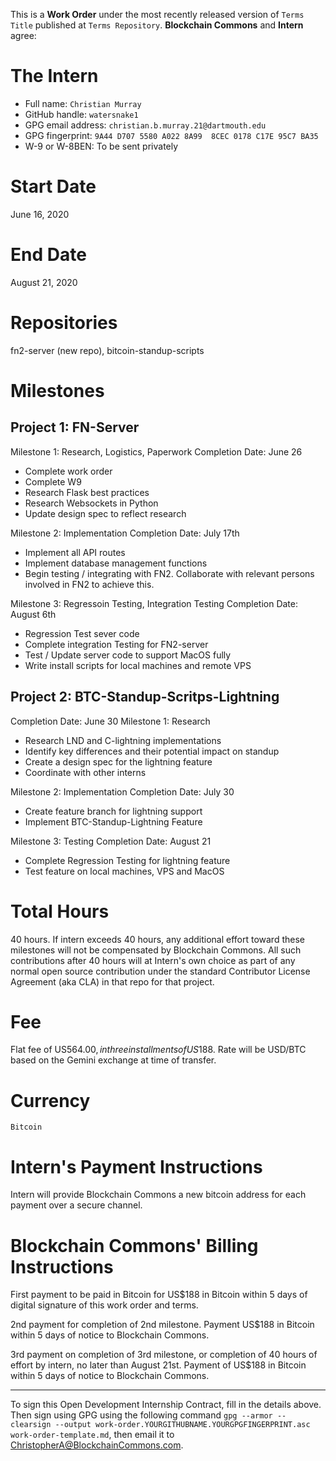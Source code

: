 This is a **Work Order** under the most recently released version of `Terms Title` published at `Terms Repository`.  **Blockchain Commons** and **Intern** agree:

# The Intern

- Full name: `Christian Murray`
- GitHub handle: `watersnake1`
- GPG email address: `christian.b.murray.21@dartmouth.edu`
- GPG fingerprint: `9A44 D707 5580 A022 8A99  8CEC 0178 C17E 95C7 BA35`
- W-9 or W-8BEN: To be sent privately

# Start Date

June 16, 2020

# End Date

August 21, 2020

# Repositories

fn2-server (new repo), bitcoin-standup-scripts

# Milestones

## Project 1: FN-Server
Milestone 1: Research, Logistics, Paperwork
Completion Date: June 26
- Complete work order
- Complete W9
- Research Flask best practices
- Research Websockets in Python
- Update design spec to reflect research

Milestone 2: Implementation
Completion Date: July 17th
- Implement all API routes
- Implement database management functions
- Begin testing / integrating with FN2. Collaborate with relevant persons involved in FN2 to achieve this.

Milestone 3: Regressoin Testing, Integration Testing
Completion Date: August 6th
- Regression Test sever code
- Complete integration Testing for FN2-server
- Test / Update server code to support MacOS fully
- Write install scripts for local machines and remote VPS

## Project 2: BTC-Standup-Scritps-Lightning
Completion Date: June 30
Milestone 1: Research
- Research LND and C-lightning implementations
- Identify key differences and their potential impact on standup
- Create a design spec for the lightning feature
- Coordinate with other interns

Milestone 2: Implementation
Completion Date: July 30
- Create feature branch for lightning support
- Implement BTC-Standup-Lightning Feature

Milestone 3: Testing
Completion Date: August 21
- Complete Regression Testing for lightning feature
- Test feature on local machines, VPS and MacOS
# Total Hours

40 hours. If intern exceeds 40 hours, any additional effort toward these milestones will not be compensated by Blockchain Commons. All such contributions after 40 hours will at Intern's own choice as part of any normal open source contribution under the standard Contributor License Agreement (aka CLA) in that repo for that project.


# Fee
Flat fee of US$564.00, in three installments of US$188. Rate will be USD/BTC based on the Gemini exchange at time of transfer.

# Currency

`Bitcoin`

# Intern's Payment Instructions

Intern will provide Blockchain Commons a new bitcoin address for each payment over a secure channel.

# Blockchain Commons' Billing Instructions
First payment to be paid in Bitcoin for US$188 in Bitcoin within 5 days of digital signature of this work order and terms.

2nd payment for completion of 2nd milestone. Payment US$188 in Bitcoin within 5 days of notice to Blockchain Commons.

3rd payment on completion of 3rd milestone, or completion of 40 hours of effort by intern, no later than August 21st. Payment of US$188 in Bitcoin within 5 days of notice to Blockchain Commons.

---

To sign this Open Development Internship Contract, fill in the details above. Then sign using GPG using the following command `gpg --armor --clearsign --output work-order.YOURGITHUBNAME.YOURGPGFINGERPRINT.asc work-order-template.md`, then email it to [ChristopherA@BlockchainCommons.com](mailto:ChristopherA@BlockchainCommons.com).
